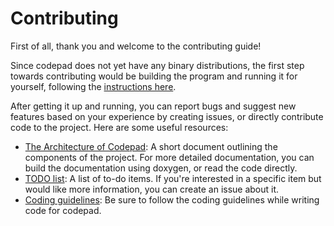 # Contributing

First of all, thank you and welcome to the contributing guide!

Since codepad does not yet have any binary distributions, the first step towards contributing would be building the program and running it for yourself, following the [instructions here](build.md).

After getting it up and running, you can report bugs and suggest new features based on your experience by creating issues, or directly contribute code to the project. Here are some useful resources:

- [The Architecture of Codepad](architecture.md): A short document outlining the components of the project. For more detailed documentation, you can build the documentation using doxygen, or read the code directly.
- [TODO list](todo.md): A list of to-do items. If you're interested in a specific item but would like more information, you can create an issue about it.
- [Coding guidelines](coding_guidelines.md): Be sure to follow the coding guidelines while writing code for codepad.
